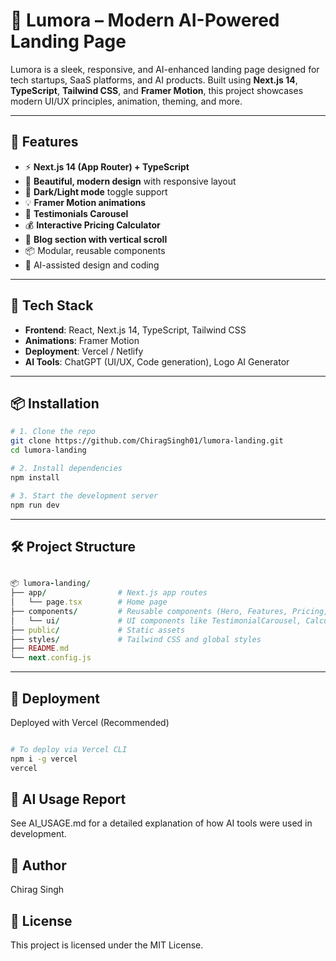 # 🌟 Lumora – Modern AI-Powered Landing Page

Lumora is a sleek, responsive, and AI-enhanced landing page designed for tech startups, SaaS platforms, and AI products. Built using **Next.js 14**, **TypeScript**, **Tailwind CSS**, and **Framer Motion**, this project showcases modern UI/UX principles, animation, theming, and more.

---

## 🚀 Features

- ⚡ **Next.js 14 (App Router) + TypeScript**
- 🎨 **Beautiful, modern design** with responsive layout
- 🌙 **Dark/Light mode** toggle support
- 💡 **Framer Motion animations**
- 💬 **Testimonials Carousel**
- 💰 **Interactive Pricing Calculator**
- 📝 **Blog section with vertical scroll**
- 📦 Modular, reusable components
- 🧠 AI-assisted design and coding

---

## 🧰 Tech Stack

- **Frontend**: React, Next.js 14, TypeScript, Tailwind CSS
- **Animations**: Framer Motion
- **Deployment**: Vercel / Netlify
- **AI Tools**: ChatGPT (UI/UX, Code generation), Logo AI Generator

---

## 📦 Installation

```bash
# 1. Clone the repo
git clone https://github.com/ChiragSingh01/lumora-landing.git
cd lumora-landing

# 2. Install dependencies
npm install

# 3. Start the development server
npm run dev
```
---

##  🛠 Project Structure

``` ruby

📦 lumora-landing/
├── app/                # Next.js app routes
│   └── page.tsx        # Home page
├── components/         # Reusable components (Hero, Features, Pricing, etc.)
│   └── ui/             # UI components like TestimonialCarousel, Calculator
├── public/             # Static assets
├── styles/             # Tailwind CSS and global styles
├── README.md
└── next.config.js

```
---
## 📍 Deployment
Deployed with Vercel (Recommended)

```bash

# To deploy via Vercel CLI
npm i -g vercel
vercel

```

## 📄 AI Usage Report

See AI_USAGE.md for a detailed explanation of how AI tools were used in development.

## 👤 Author
Chirag Singh


## 📃 License
This project is licensed under the MIT License.

